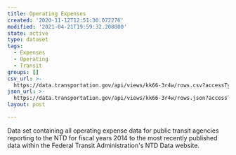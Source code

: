 ```yaml
---
title: Operating Expenses
created: '2020-11-12T12:51:30.072276'
modified: '2021-04-21T19:59:32.208800'
state: active
type: dataset
tags:
  - Expenses
  - Operating
  - Transit
groups: []
csv_url: >-
  https://data.transportation.gov/api/views/kk66-3r4w/rows.csv?accessType=DOWNLOAD
json_url: >-
  https://data.transportation.gov/api/views/kk66-3r4w/rows.json?accessType=DOWNLOAD
layout: post

---
```

Data set containing all operating expense data for public transit agencies reporting to the NTD for fiscal years 2014 to the most recently published data within the Federal Transit Administration's NTD Data website.
